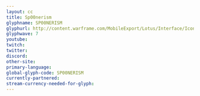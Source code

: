 ```yaml
---
layout: cc
title: Sp00nerism
glyphname: SP00NERISM
glyphurl: http://content.warframe.com/MobileExport/Lotus/Interface/Icons/Player/ContentCreators/Sp00nerism.png
glyphwave: 7
youtube: 
twitch: 
twitter: 
discord: 
other-site: 
primary-language: 
global-glyph-code: SP00NERISM
currently-partnered: 
stream-currency-needed-for-glyph: 
---
```


